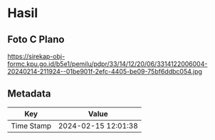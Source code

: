 # Hasil

## Foto C Plano

https://sirekap-obj-formc.kpu.go.id/b5e1/pemilu/pdpr/33/14/12/20/06/3314122006004-20240214-211924--01be901f-2efc-4405-be09-75bf6ddbc054.jpg


## Metadata

| Key        | Value               |
| ---------- | ------------------- |
| Time Stamp | 2024-02-15 12:01:38 |



